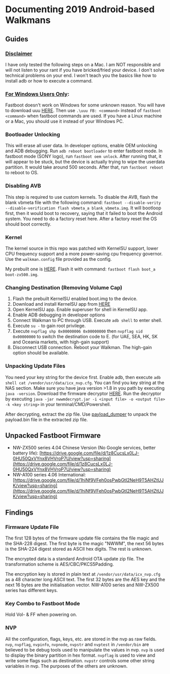 # Documenting 2019 Android-based Walkmans

## Guides

### <ins>Disclaimer</ins>

I have only tested the following steps on a Mac. I am NOT responsible and will not listen to your rant if you have bricked/fried your device. I don't solve technical problems on your end. I won't teach you the basics like how to install adb or how to execute a command.

### <ins>For Windows Users Only</ins>:

Fastboot doesn't work on Windows for some unknown reason. You will have to download uuu [HERE](https://github.com/nxp-imx/mfgtools/releases/download/uuu_1.5.21/uuu.exe). Then use `.\uuu FB: <command>` instead of `fastboot <command>` when fastboot commands are used. If you have a Linux machine or a Mac, you should use it instead of your Windows PC. 

### Bootloader Unlocking

This will erase all user data. In developer options, enable OEM unlocking and ADB debugging. Run `adb reboot bootloader` to enter fastboot mode. In fastboot mode (SONY logo), run `fastboot oem unlock`. After running that, it will appear to be stuck, but the device is actually trying to wipe the userdata partition. It would take around 500 seconds. After that, run `fastboot reboot` to reboot to OS.

### Disabling AVB

This step is required to use custom kernels. To disable the AVB, flash the blank vbmeta file with the following command: `fastboot --disable-verity --disable-verification flash vbmeta_a blank_vbmeta.img`. It will bootloop first, then it would boot to recovery, saying that it failed to boot the Android system. You need to do a factory reset here. After a factory reset the OS should boot correctly.

### Kernel

The kernel source in this repo was patched with KernelSU support, lower CPU frequency support and a more power-saving cpu frequency governor. Use the `walkman.config` file provided as the config.

My prebuilt one is [HERE](https://github.com/notcbw/2019_android_walkman/releases/tag/v1). Flash it with command: `fastboot flash boot_a boot-zx500.img`.

### Changing Destination (Removing Volume Cap)

1. Flash the prebuilt KernelSU enabled boot.img to the device.
2. Download and install KernelSU app from [HERE](https://github.com/tiann/KernelSU/releases/download/v0.6.7/KernelSU_v0.6.7_11210-release.apk)
3. Open KernelSU app. Enable superuser for shell in KernelSU app.
4. Enable ADB debugging in developer options
5. Connect Walkman to PC through USB. Execute `adb shell` to enter shell.
6. Execute `su -` to gain root privilege.
7. Execute `nvpflag shp 0x00000006 0x00000000` then `nvpflag sid 0x00000000` to switch the destination code to E. (for UAE, SEA, HK, SK and Oceania markets, with high-gain support)
8. Disconnect USB connection. Reboot your Walkman. The high-gain option should be available.

### Unpacking Update Files

You need your key string for the device first. Enable adb, then execute `adb shell cat /vendor/usr/data/icx_nvp.cfg`. You can find you key string at the NAS section. Make sure you have java version >1.8 in you path by executing `java -version`. Download the firmware decryptor [HERE](https://github.com/notcbw/2019_android_walkman/releases/download/v0/nwwmdecrypt.jar). Run the decryptor by executing `java -jar nwwmdecrypt.jar -i <input file> -o <output file> -k <key string>` in your terminal/CMD/Powershell.

After decrypting, extract the zip file. Use [payload_dumper](https://github.com/vm03/payload_dumper) to unpack the payload.bin file in the extracted zip file.

## Unpacked Fastboot Firmware

- NW-ZX500 series 4.04 Chinese Version (No Google services, better battery life): [https://drive.google.com/file/d/1z8CucsLx0LJ-0HU50QxVYnx8VHVroP7U/view?usp=sharing](https://drive.google.com/file/d/1z8CucsLx0LJ-0HU50QxVYnx8VHVroP7U/view?usp=sharing)
- NW-A100 series 4.06 International: [https://drive.google.com/file/d/1hiNf9VFeh0osPwbGtI2NeH9T5AHZtUJK/view?usp=sharing](https://drive.google.com/file/d/1hiNf9VFeh0osPwbGtI2NeH9T5AHZtUJK/view?usp=sharing)

## Findings

### Firmware Update File

The first 128 bytes of the firmware update file contains the file magic and the SHA-228 digest. The first byte is the magic "NWWM", the next 56 bytes is the SHA-224 digest stored as ASCII hex digits. The rest is unknown.

The encrypted data is a standard Android OTA update zip file. The transformation scheme is AES/CBC/PKCS5Padding.

The encryption key is stored in plain text at `/vendor/usr/data/icx_nvp.cfg` as a 48 character long ASCII text. The first 32 bytes are the AES key and the next 16 bytes are the initialisation vector. NW-A100 series and NW-ZX500 series has different keys.

### Key Combo to Fastboot Mode

Hold Vol- & FF when powering on.

### NVP

All the configuration, flags, keys, etc. are stored in the nvp as raw fields. `nvp`, `nvpflag`, `nvpinfo`, `nvpnode`, `nvpstr` and `nvptest` in `/vendor/bin` are believed to be debug tools used to manipulate the values in nvp. `nvp` is used to display the binary partition in hex format. `nvpflag` is used to view and write some flags such as destination. `nvpstr` controls some other string variables in nvp. The purposes of the others are unknown.
